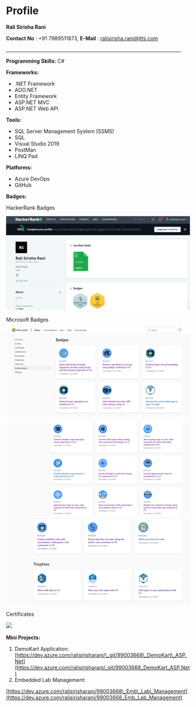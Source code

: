 # Profile
**Rali Sirisha Rani**

**Contact No** : +91 7989511873, **E-Mail** : [ralisirisha.rani@ltts.com](mailto:ralisirisha.rani@ltts.com)

\_\_\_\_\_\_\_\_\_\_\_\_\_\_\_\_\_\_\_\_\_\_\_\_\_\_\_\_\_\_\_\_\_\_\_\_\_\_\_\_\_\_\_\_\_\_\_\_\_\_\_\_\_\_\_\_\_\_\_\_\_\_\_\_\_\_\_\_\_\_\_\_\_\_\_

**Programming Skills:** C#

**Frameworks:**

- .NET Framework
- ADO.NET
- Entity Framework
- ASP.NET MVC
- ASP.NET Web API

**Tools:**

- SQL Server Management System (SSMS)
- SQL
- Visual Studio 2019
- PostMan
- LINQ Pad

**Platforms:**

- Azure DevOps
- GitHub

**Badges:**

HackerRank Badges

![](HackerrankBadge.png)

Microsoft Badges

![](m1.png)

![](m2.png) ![](m3.png)

Certificates

![](C#_Certification.png)

**Mini Projects:**

1. DemoKart Application: [https://dev.azure.com/ralisirisharani/\_git/99003668\_DemoKart\_ASP.Net](https://dev.azure.com/ralisirisharani/_git/99003668_DemoKart_ASP.Net)
2. Embedded Lab Management:

[https://dev.azure.com/ralisirisharani/99003668\_Emb\_Lab\_Management](https://dev.azure.com/ralisirisharani/99003668_Emb_Lab_Management)
